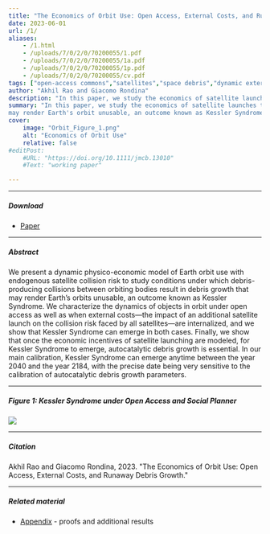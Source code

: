 ```yaml
---
title: "The Economics of Orbit Use: Open Access, External Costs, and Runaway Debris Growth" 
date: 2023-06-01
url: /1/
aliases: 
    - /1.html
    - /uploads/7/0/2/0/70200055/1.pdf
    - /uploads/7/0/2/0/70200055/1a.pdf
    - /uploads/7/0/2/0/70200055/1p.pdf
    - /uploads/7/0/2/0/70200055/cv.pdf
tags: ["open-access commons","satellites","space debris","dynamic externality","tipping point"]
author: "Akhil Rao and Giacomo Rondina"
description: "In this paper, we study the economics of satellite launches to understand the impact of the collision risk externality on the dynamics of orbit use." 
summary: "In this paper, we study the economics of satellite launches to understand the impact of the collision risk externality on the dynamics of orbit use. We show that autocatalytic debris growth
may render Earth's orbit unusable, an outcome known as Kessler Syndrome. In our benchmark calibration, Kessler Syndrome can emerge anytime between the year 2040 and the year 2184," 
cover:
    image: "Orbit_Figure_1.png"
    alt: "Economics of Orbit Use"
    relative: false
#editPost:
    #URL: "https://doi.org/10.1111/jmcb.13010"
    #Text: "working paper"

---
```


---

##### Download

+ [Paper](/static/Economics_Orbit_Use.pdf)

---

##### Abstract

We present a dynamic physico-economic model of Earth orbit use with endogenous satellite
collision risk to study conditions under which debris-producing collisions between orbiting bodies
result in debris growth that may render Earth’s orbits unusable, an outcome known as Kessler Syndrome.
We characterize the dynamics of objects in orbit under open access as well as when external
costs—the impact of an additional satellite launch on the collision risk faced by all satellites—are
internalized, and we show that Kessler Syndrome can emerge in both cases. Finally, we show that
once the economic incentives of satellite launching are modeled, for Kessler Syndrome to emerge,
autocatalytic debris growth is essential. In our main calibration, Kessler Syndrome can emerge
anytime between the year 2040 and the year 2184, with the precise date being very sensitive to the
calibration of autocatalytic debris growth parameters.

---

##### Figure 1: Kessler Syndrome under Open Access and Social Planner

![](/static/Orbit_Figure_1.png)

---

##### Citation

Akhil Rao and Giacomo Rondina, 2023. "The Economics of Orbit Use: Open Access, External Costs, and Runaway Debris Growth." 

---

##### Related material

+ [Appendix](/static/Orbit_Appendix.pdf) - proofs and additional results
